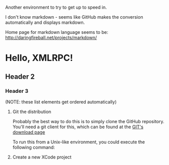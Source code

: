 
Another environment to try to get up to speed in.

I don't know markdown - seems like GitHub makes the conversion
automatically and displays markdown.

Home page for markdown language seems to be:
    http://daringfireball.net/projects/markdown/


# Hello, XMLRPC!

## Header 2

### Header 3

(NOTE: these list elements get ordered automatically)

1. Git the distribution

    Probably the best way to do this is to simply clone the GitHub
    repository. You'll need a git client for this, which can be found at
    the [GIT's download page](http://git-scm.com/download) 

    To run this from a Unix-like environment, you could execute the
    following command:

1. Create a new XCode project

    
